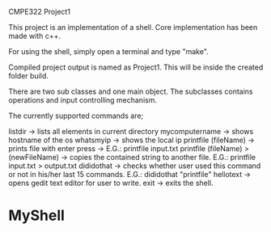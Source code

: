CMPE322 Project1 

This project is an implementation of a shell. Core implementation has been made with c++. 

For using the shell, simply open a terminal and type "make".

Compiled project output is named as Project1. This will be inside the created folder build.

There are two sub classes and one main object. The subclasses contains operations and input controlling mechanism. 

The currently supported commands are;

listdir -> lists all elements in current directory
mycomputername -> shows hostname of the os
whatsmyip -> shows the local ip
printfile (fileName) -> prints file with enter press -> E.G.: printfile input.txt
printfile (fileName) > (newFileName) -> copies the contained string to another file.  E.G.: printfile input.txt > output.txt
dididothat -> checks whether user used this command or not in his/her last 15 commands. E.G.: dididothat "printfile"
hellotext -> opens gedit text editor for user to write.
exit -> exits the shell.
# MyShell
